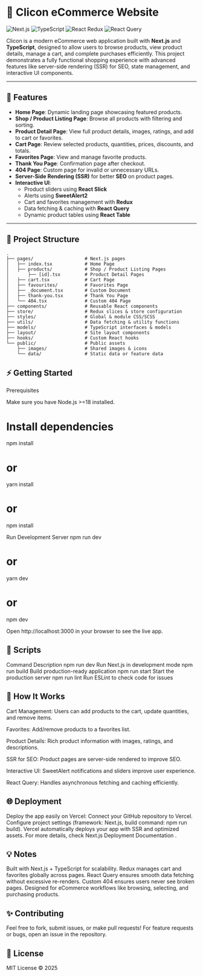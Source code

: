 # 🛒 Clicon eCommerce Website

![Next.js](https://img.shields.io/badge/Next.js-13-blue?logo=next.js&style=for-the-badge)
![TypeScript](https://img.shields.io/badge/TypeScript-4.9-blue?logo=typescript&style=for-the-badge)
![React Redux](https://img.shields.io/badge/Redux-React-purple?logo=redux&style=for-the-badge)
![React Query](https://img.shields.io/badge/React_Query-3.39-green?style=for-the-badge)

Clicon is a modern eCommerce web application built with **Next.js** and **TypeScript**, designed to allow users to browse products, view product details, manage a cart, and complete purchases efficiently. This project demonstrates a fully functional shopping experience with advanced features like server-side rendering (SSR) for SEO, state management, and interactive UI components.

---

## 🚀 Features

- **Home Page**: Dynamic landing page showcasing featured products.  
- **Shop / Product Listing Page**: Browse all products with filtering and sorting.  
- **Product Detail Page**: View full product details, images, ratings, and add to cart or favorites.  
- **Cart Page**: Review selected products, quantities, prices, discounts, and totals.  
- **Favorites Page**: View and manage favorite products.  
- **Thank You Page**: Confirmation page after checkout.  
- **404 Page**: Custom page for invalid or unnecessary URLs.  
- **Server-Side Rendering (SSR)** for better **SEO** on product pages.  
- **Interactive UI**:  
  - Product sliders using **React Slick**  
  - Alerts using **SweetAlert2**  
  - Cart and favorites management with **Redux**  
  - Data fetching & caching with **React Query**  
  - Dynamic product tables using **React Table**  

---

## 📁 Project Structure

```text
.
├── pages/                   # Next.js pages
│   ├── index.tsx            # Home Page
│   ├── products/            # Shop / Product Listing Pages
│       ├── [id].tsx         # Product Detail Pages
│   ├── cart.tsx             # Cart Page
│   ├── favourites/          # Favorites Page
│   ├── _document.tsx        # Custom Document
│   ├── thank-you.tsx        # Thank You Page
│   └── 404.tsx              # Custom 404 Page
├── components/              # Reusable React components
├── store/                   # Redux slices & store configuration
├── styles/                  # Global & module CSS/SCSS
├── utils/                   # Data fetching & utility functions
├── models/                  # TypeScript interfaces & models
├── layout/                  # Site layout components
├── hooks/                   # Custom React hooks
└── public/                  # Public assets
    ├── images/              # Shared images & icons
    └── data/                # Static data or feature data

```


## ⚡ Getting Started
Prerequisites

Make sure you have Node.js >=18 installed.

# Install dependencies

npm install

# or

yarn install

# or

npm install

Run Development Server
npm run dev

# or

yarn dev

# or

npm dev

Open http://localhost:3000
in your browser to see the live app.

## 📝 Scripts
Command Description
npm run dev Run Next.js in development mode
npm run build Build production-ready application
npm run start Start the production server
npm run lint Run ESLint to check code for issues

## 🔧 How It Works

Cart Management: Users can add products to the cart, update quantities, and remove items.

Favorites: Add/remove products to a favorites list.

Product Details: Rich product information with images, ratings, and descriptions.

SSR for SEO: Product pages are server-side rendered to improve SEO.

Interactive UI: SweetAlert notifications and sliders improve user experience.

React Query: Handles asynchronous fetching and caching efficiently.

## 🌐 Deployment

Deploy the app easily on Vercel:
Connect your GitHub repository to Vercel.
Configure project settings (framework: Next.js, build command: npm run build).
Vercel automatically deploys your app with SSR and optimized assets.
For more details, check Next.js Deployment Documentation
.

## 💡 Notes

Built with Next.js + TypeScript for scalability.
Redux manages cart and favorites globally across pages.
React Query ensures smooth data fetching without excessive re-renders.
Custom 404 ensures users never see broken pages.
Designed for eCommerce workflows like browsing, selecting, and purchasing products.

## ✨ Contributing

Feel free to fork, submit issues, or make pull requests!
For feature requests or bugs, open an issue in the repository.

## 📜 License

MIT License © 2025
